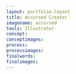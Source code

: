 ```yaml
---
layout: portfolio-layout
title: Accursed Creator
imagename: accursed
tools: Illustrator
concept:
conceptimages:
process:
processimages:
finalwords:
finalimages:
---
```


